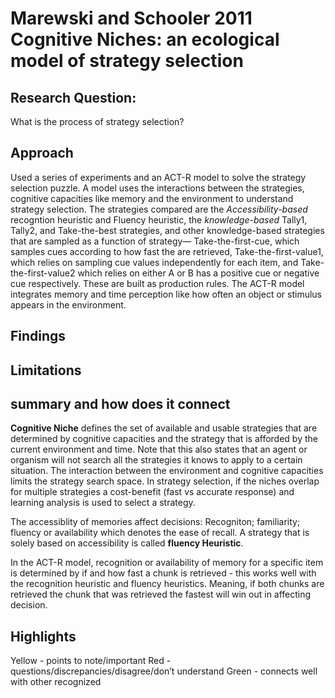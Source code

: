 # Marewski and Schooler 2011 Cognitive Niches: an ecological model of strategy selection
## Research Question:
What is the process of strategy selection?
## Approach
Used a series of experiments and an ACT-R model to solve the strategy selection puzzle. A model uses the interactions between the strategies, cognitive capacities like memory and the environment to understand strategy selection. The strategies compared are the *Accessibility-based* recogntion heuristic and Fluency heuristic, the *knowledge-based* Tally1, Tally2, and Take-the-best strategies, and other knowledge-based strategies that are sampled as a function of strategy— Take-the-first-cue, which samples cues according to how fast the are retrieved, Take-the-first-value1, which relies on sampling cue values independently for each item, and Take-the-first-value2 which relies on either A or B has a positive cue or negative cue respectively. These are built as production rules. 
The ACT-R model integrates memory and time perception like how often an object or stimulus appears in the environment.
## Findings
## Limitations

## summary and how does it connect
**Cognitive Niche** defines the set of available and usable strategies that are determined by cognitive capacities and the strategy that is afforded by the current environment and time. Note that this also states that an agent or organism will not search all the strategies it knows to apply to a certain situation. The interaction between the environment and cognitive capacities limits the strategy search space.
In strategy selection, if the niches overlap for multiple strategies a cost-benefit (fast vs  accurate response) and learning analysis is used to select a strategy. 

The accessiblity of memories affect decisions: Recogniton; familiarity; fluency or availability which denotes the ease of recall. A strategy that is solely based on accessibility is called **fluency Heuristic**.

In the ACT-R model, recognition or availability of memory for a specific item is determined by if and how fast a chunk is retrieved - this works well with the recognition heuristic and fluency heuristics. Meaning, if both chunks are retrieved the chunk that was retrieved the fastest will win out in affecting decision.  
## Highlights
Yellow - points to note/important 
Red - questions/discrepancies/disagree/don’t understand
Green - connects well with other recognized